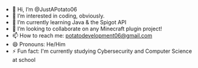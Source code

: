 - 👋 Hi, I’m @JustAPotato06
- 👀 I’m interested in coding, obviously.
- 🌱 I’m currently learning Java & the Spigot API
- 💞️ I’m looking to collaborate on any Minecraft plugin project!
- 📫 How to reach me: potatodevelopment06@gmail.com
- 😄 Pronouns: He/Him
- ⚡ Fun fact: I'm currently studying Cybersecurity and Computer Science at school
